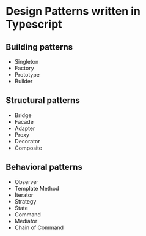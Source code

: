 # Design Patterns written in Typescript 
## Building patterns
- Singleton 
- Factory
- Prototype
- Builder
## Structural patterns
- Bridge
- Facade
- Adapter
- Proxy
- Decorator
- Composite
## Behavioral patterns
- Observer
- Template Method
- Iterator
- Strategy
- State
- Command
- Mediator
- Chain of Command
